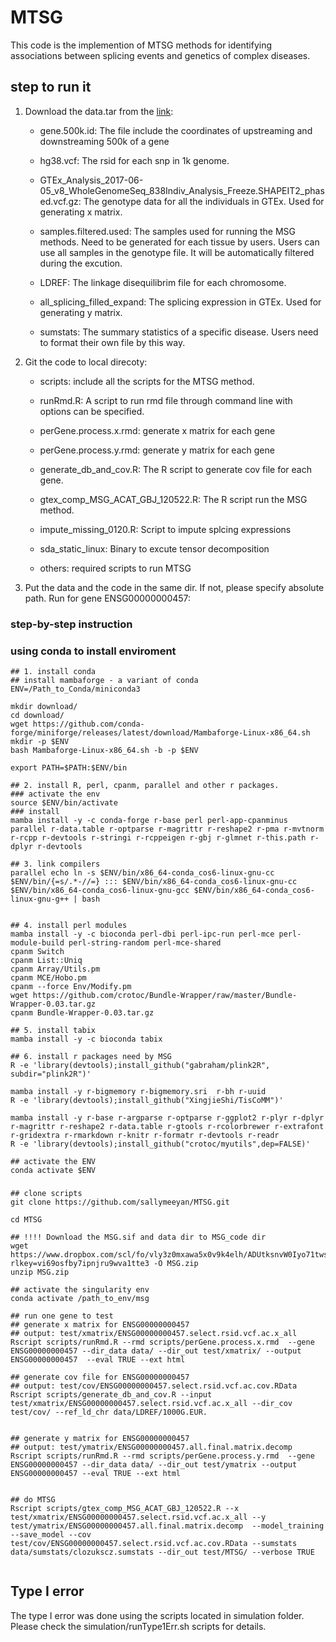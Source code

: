 # MTSG

This code is the implemention of MTSG methods for identifying associations between splicing events and genetics of complex diseases. 



## step to run it

1. Download the data.tar from the [link](https://www.dropbox.com/scl/fo/vly3z0mxawa5x0v9k4elh/ADUtksnvW0Iyo71twsQDNGc?rlkey=vi69osfby7ipnjru9wva1tte3&dl=0):

	- gene.500k.id: The file include the coordinates of upstreaming and downstreaming 500k of a gene

	- hg38.vcf: The rsid for each snp in 1k genome.

	- GTEx_Analysis_2017-06-05_v8_WholeGenomeSeq_838Indiv_Analysis_Freeze.SHAPEIT2_phased.vcf.gz: The genotype data for all the individuals in GTEx. Used for generating x matrix.

	- samples.filtered.used: The samples used for running the MSG methods. Need to be generated for each tissue by users. Users can use all samples in the genotype file. It will be automatically filtered during the excution.

	- LDREF: The linkage disequilibrim file for each chromosome.

	- all_splicing_filled_expand: The splicing expression in GTEx. Used for generating y matrix.
	
	- sumstats: The summary statistics of a specific disease. Users need to format their own file by this way. 

3. Git the code to local direcoty:

	- scripts: include all the scripts for the MTSG method.
	
	- runRmd.R: A script to run rmd file through command line with options can be specified.

	- perGene.process.x.rmd: generate x matrix for each gene
	
	- perGene.process.y.rmd: generate y matrix for each gene

	- generate_db_and_cov.R: The R script to generate cov file for each gene.

	- gtex_comp_MSG_ACAT_GBJ_120522.R: The R script run the MSG method.
	
	- impute_missing_0120.R: Script to impute splcing expressions
	
	- sda_static_linux: Binary to excute tensor decomposition
	
	- others: required scripts to run MTSG
	

4. Put the data and the code in the same dir. If not, please specify absolute path. Run for gene ENSG00000000457:


### step-by-step instruction 
### using conda to install enviroment


```{bash, label = "", linewidth = 85, eval=opt$eval}
## 1. install conda
## install mambaforge - a variant of conda
ENV=/Path_to_Conda/miniconda3

mkdir download/
cd download/
wget https://github.com/conda-forge/miniforge/releases/latest/download/Mambaforge-Linux-x86_64.sh
mkdir -p $ENV
bash Mambaforge-Linux-x86_64.sh -b -p $ENV

export PATH=$PATH:$ENV/bin

## 2. install R, perl, cpanm, parallel and other r packages.
### activate the env
source $ENV/bin/activate
### install
mamba install -y -c conda-forge r-base perl perl-app-cpanminus parallel r-data.table r-optparse r-magrittr r-reshape2 r-pma r-mvtnorm  r-rcpp r-devtools r-stringi r-rcppeigen r-gbj r-glmnet r-this.path r-dplyr r-devtools

## 3. link compilers
parallel echo ln -s $ENV/bin/x86_64-conda_cos6-linux-gnu-cc $ENV/bin/{=s/.*-//=} ::: $ENV/bin/x86_64-conda_cos6-linux-gnu-cc $ENV/bin/x86_64-conda_cos6-linux-gnu-gcc $ENV/bin/x86_64-conda_cos6-linux-gnu-g++ | bash


## 4. install perl modules
mamba install -y -c bioconda perl-dbi perl-ipc-run perl-mce perl-module-build perl-string-random perl-mce-shared
cpanm Switch
cpanm List::Uniq
cpanm Array/Utils.pm
cpanm MCE/Hobo.pm
cpanm --force Env/Modify.pm
wget https://github.com/crotoc/Bundle-Wrapper/raw/master/Bundle-Wrapper-0.03.tar.gz
cpanm Bundle-Wrapper-0.03.tar.gz

## 5. install tabix
mamba install -y -c bioconda tabix

## 6. install r packages need by MSG
R -e 'library(devtools);install_github("gabraham/plink2R", subdir="plink2R")'

mamba install -y r-bigmemory r-bigmemory.sri  r-bh r-uuid
R -e 'library(devtools);install_github("XingjieShi/TisCoMM")'

mamba install -y r-base r-argparse r-optparse r-ggplot2 r-plyr r-dplyr r-magrittr r-reshape2 r-data.table r-gtools r-rcolorbrewer r-extrafont r-gridextra r-rmarkdown r-knitr r-formatr r-devtools r-readr 
R -e 'library(devtools);install_github("crotoc/myutils",dep=FALSE)'

## activate the ENV
conda activate $ENV
```


### 

```{bash}
## clone scripts
git clone https://github.com/sallymeeyan/MTSG.git

cd MTSG

## !!!! Download the MSG.sif and data dir to MSG_code dir
wget https://www.dropbox.com/scl/fo/vly3z0mxawa5x0v9k4elh/ADUtksnvW0Iyo71twsQDNGc?rlkey=vi69osfby7ipnjru9wva1tte3 -O MSG.zip
unzip MSG.zip

## activate the singularity env
conda activate /path_to_env/msg

## run one gene to test
## generate x matrix for ENSG00000000457
## output: test/xmatrix/ENSG00000000457.select.rsid.vcf.ac.x_all
Rscript scripts/runRmd.R --rmd scripts/perGene.process.x.rmd  --gene ENSG00000000457 --dir_data data/ --dir_out test/xmatrix/ --output ENSG00000000457  --eval TRUE --ext html

## generate cov file for ENSG00000000457
## output: test/cov/ENSG00000000457.select.rsid.vcf.ac.cov.RData
Rscript scripts/generate_db_and_cov.R --input test/xmatrix/ENSG00000000457.select.rsid.vcf.ac.x_all --dir_cov test/cov/ --ref_ld_chr data/LDREF/1000G.EUR.


## generate y matrix for ENSG00000000457
## output: test/ymatrix/ENSG00000000457.all.final.matrix.decomp
Rscript scripts/runRmd.R --rmd scripts/perGene.process.y.rmd  --gene ENSG00000000457 --dir_data data/ --dir_out test/ymatrix --output ENSG00000000457 --eval TRUE --ext html


## do MTSG
Rscript scripts/gtex_comp_MSG_ACAT_GBJ_120522.R --x test/xmatrix/ENSG00000000457.select.rsid.vcf.ac.x_all --y test/ymatrix/ENSG00000000457.all.final.matrix.decomp  --model_training --save_model --cov test/cov/ENSG00000000457.select.rsid.vcf.ac.cov.RData --sumstats data/sumstats/clozukscz.sumstats --dir_out test/MTSG/ --verbose TRUE


```


## Type I error

The type I error was done using the scripts located in simulation folder. Please check the simulation/runType1Err.sh scripts for details.






